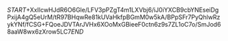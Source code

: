 $START$+XxIlcwHJdR6O6Gle/LFV3pPZgT4m1LXVbj6/iJ0iYXCB9cbYNEseiDgPxijA4gQ5eUrM/tR97BHqwRe81kUVaHkfpBGmM0w5kA/BPpSFr7PyQhlwRzykYNf/fCSG+FQoeJDVTArJVHx6XOoMxGBieeF0ctn6z9s7ZL1oC7o/SmJod68aaW8wx6zXrow5LC7$END$